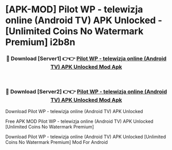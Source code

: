 # [APK-MOD] Pilot WP - telewizja online (Android TV) APK Unlocked - [Unlimited Coins No Watermark Premium] i2b8n



<div align="center">
<h3>🔴 Download [Server1] 👉👉 <a href="https://momento.my/?title=Pilot_WP_-_telewizja_online_(Android_TV)_APK_Unlocked">Pilot WP - telewizja online (Android TV) APK Unlocked Mod Apk</a></h3><br>

<h3>🔴 Download [Server2] 👉👉 <a href="https://momento.my/?title=Pilot_WP_-_telewizja_online_(Android_TV)_APK_Unlocked">Pilot WP - telewizja online (Android TV) APK Unlocked Mod Apk</a></h3>
</div>



Download Pilot WP - telewizja online (Android TV) APK Unlocked 

Free APK MOD Pilot WP - telewizja online (Android TV) APK Unlocked [Unlimited Coins No Watermark Premium]

Download Pilot WP - telewizja online (Android TV) APK Unlocked [Unlimited Coins No Watermark Premium] Mod For Android
